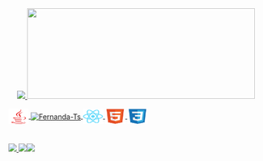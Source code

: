 <div align="center">
  <a href="https://github.com/DevFernanda">
  <img height="180em" src="https://github-readme-stats.vercel.app/api?username=devfernanda&show_icons=true&theme=tokyonight&include_all_commits=true&count_private=true"/>
  <img height="180em" width="450em" src="https://github-readme-stats.vercel.app/api/top-langs/?username=devfernanda&layout=compact&langs_count=7&theme=tokyonight"/>
</div>
  

  <div style="display: inline_block"><br>
  <img align="center" alt="Fernanda-Js" height="30" width="40" src="https://raw.githubusercontent.com/devicons/devicon/master/icons/java/java-plain.svg">
  <img align="center" alt="Fernanda-Ts" height="30" width="40" src="https://raw.githubusercontent.com/devicons/devicon/master/icons/type/type-plain.svg">
  <img align="center" alt="Fernanda-React" height="30" width="40" src="https://raw.githubusercontent.com/devicons/devicon/master/icons/react/react-original.svg">
  <img align="center" alt="Fernanda-HTML" height="30" width="40" src="https://raw.githubusercontent.com/devicons/devicon/master/icons/html5/html5-original.svg">
  <img align="center" alt="Fernanda-CSS" height="30" width="40" src="https://raw.githubusercontent.com/devicons/devicon/master/icons/css3/css3-original.svg">
</div>

  #
  

 <div> 
  
  <a href="https://instagram.com/fernandamattiello" target="_blank"><img src="https://img.shields.io/badge/-Instagram-%23E4405F?style=for-the-badge&logo=instagram&logoColor=white" target="_blank"> <a href="https://www.linkedin.com/in/fernanda-mattiello-8ba49b190/" target="_blank"><img src="https://img.shields.io/badge/-LinkedIn-%230077B5?style=for-the-badge&logo=linkedin&logoColor=white" target="_blank"><a href = "mailto:mattiello.developer@gmail.com"><img src="https://img.shields.io/badge/-Gmail-%23333?style=for-the-badge&logo=gmail&logoColor=white" target="_blank"></a></a>
 	
</div>



<!--
**DevFernanda/DevFernanda** is a ✨ _special_ ✨ repository because its `README.md` (this file) appears on your GitHub profile.

Here are some ideas to get you started:

- 🔭 I’m currently working on ...
- 🌱 I’m currently learning ...
- 👯 I’m looking to collaborate on ...
- 🤔 I’m looking for help with ...
- 💬 Ask me about ...
- 📫 How to reach me: ...
- 😄 Pronouns: ...
- ⚡ Fun fact: ...
-->
